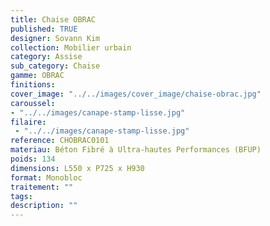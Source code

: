```yaml
---
title: Chaise OBRAC 
published: TRUE
designer: Sovann Kim
collection: Mobilier urbain
category: Assise
sub_category: Chaise
gamme: OBRAC 
finitions: 
cover_image: "../../images/cover_image/chaise-obrac.jpg"
caroussel: 
- "../../images/canape-stamp-lisse.jpg"
filaire: 
 - "../../images/canape-stamp-lisse.jpg"
reference: CHOBRAC0101
materiau: Béton Fibré à Ultra-hautes Performances (BFUP)
poids: 134
dimensions: L550 x P725 x H930
format: Monobloc
traitement: ""
tags: 
description: ""
---
```

